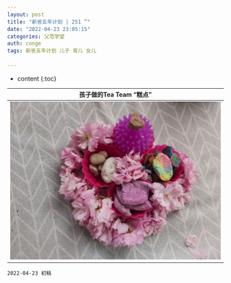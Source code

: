 ```yaml
---
layout: post
title: "新爸五年计划 | 251 ”"
date: "2022-04-23 23:05:15"
categories: 父范学堂
auth: conge
tags: 新爸五年计划 儿子 育儿 女儿

---
```

* content
{:toc}


|孩子做的Tea Team “糕点”|
|----|
| ![Tea time](/assets/images/父范学堂/20220423-tea-time.jpg)|



```
2022-04-23 初稿
```
